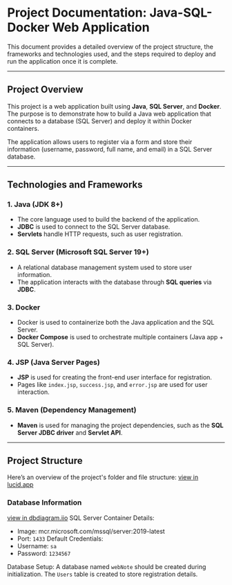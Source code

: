 # Project Documentation: Java-SQL-Docker Web Application

This document provides a detailed overview of the project structure, the frameworks and technologies used, and the steps required to deploy and run the application once it is complete.

---

## Project Overview

This project is a web application built using **Java**, **SQL Server**, and **Docker**. The purpose is to demonstrate how to build a Java web application that connects to a database (SQL Server) and deploy it within Docker containers. 

The application allows users to register via a form and store their information (username, password, full name, and email) in a SQL Server database.

---

## Technologies and Frameworks

### 1. **Java** (JDK 8+)
   - The core language used to build the backend of the application.
   - **JDBC** is used to connect to the SQL Server database.
   - **Servlets** handle HTTP requests, such as user registration.

### 2. **SQL Server** (Microsoft SQL Server 19+)
   - A relational database management system used to store user information.
   - The application interacts with the database through **SQL queries** via **JDBC**.

### 3. **Docker**
   - Docker is used to containerize both the Java application and the SQL Server.
   - **Docker Compose** is used to orchestrate multiple containers (Java app + SQL Server).

### 4. **JSP (Java Server Pages)**
   - **JSP** is used for creating the front-end user interface for registration.
   - Pages like `index.jsp`, `success.jsp`, and `error.jsp` are used for user interaction.

### 5. **Maven** (Dependency Management)
   - **Maven** is used for managing the project dependencies, such as the **SQL Server JDBC driver** and **Servlet API**.

---

## Project Structure

Here’s an overview of the project's folder and file structure:
[view in lucid.app](https://lucid.app/lucidchart/add0721e-58c0-4285-a141-464f94879c76/edit?viewport_loc=207%2C-1184%2C3848%2C2579%2C0_0&invitationId=inv_f0a86356-7243-49ab-ac16-dbb30e939abb)
### Database Information
[view in dbdiagram.iio](https://dbdiagram.io/d/users-67127a9a97a66db9a37b07c9)
SQL Server Container Details:
+ Image: mcr.microsoft.com/mssql/server:2019-latest
+ Port: `1433`
Default Credentials:
+ Username: `sa`
+ Password: `1234567`

Database Setup:
A database named `webNote` should be created during initialization.
The `Users` table is created to store registration details.
